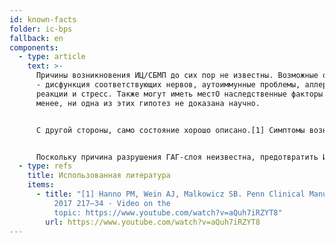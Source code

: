 ```yaml
---
id: known-facts
folder: ic-bps
fallback: en
components:
  - type: article
    text: >-
      Причины возникновения ИЦ/СБМП до сих пор не известны. Возможные объяснения
      - дисфункция соответствующих нервов, аутоиммунные проблемы, аллергические
      реакции и стресс. Также могут иметь местО наследственные факторы. Тем не
      менее, ни одна из этих гипотез не доказана научно.


      С другой стороны, само состояние хорошо описано.[1] Симптомы возникают из-за неудовлетворительного состояния слизистой оболочки мочевого пузыря и верхней части уретры. Здоровый поверхностный слизистый слой слизистой оболочки, состоящий из гликозоаминогликана или ГАГ, предотвращает попадание солей, кислот и других продуктов метаболизма (естественным образом присутствующих в моче) в более глубокие слои стенки мочевого пузыря и раздражение болевых рецепторов слизистой оболочки. В ИЦ/СБМП этот ГАГ-слой поврежден и позволяет химическим соединениям, описанным выше, достигать нервных рецепторов. Это приводит к асептическому воспалению, в котором отсутствуют бактерии, которое также может распространяться на более глубокие слои стенки мочевого пузыря и приводит к увеличению количества тучных клеток. Эти клетки производят гистамин, который усиливает боль. Постоянное раздражение увеличивает количество болевых рецепторов, что ухудшает симптомы. Если воспаление сохраняется годами, в отечной ткани накапливаются другие элементы соединительной ткани, из-за чего стенка мочевого пузыря теряет свои эластичные свойства. В конце этого процесса мочевой пузырь на последней стадии может превратиться в т.н. микроцист (плохо растяжимый мочевой пузырь с очень малой емкостью), что является необратимым состоянием. Толстая и жесткая стенка мочевого пузыря медленно сдавливает мочеточники, и, как следствие, может появиться почечная недостаточность.


      Поскольку причина разрушения ГАГ-слоя неизвестна, предотвратить ИЦ/СБМП невозможно. Более того, не существует терапии, которая навсегда вылечила бы это состояние. Ранняя диагностика и правильное лечение могут остановить прогрессирование ИЦ/СБМП.
  - type: refs
    title: Использованная литература
    items:
      - title: "[1] Hanno PM, Wein AJ, Malkowicz SB. Penn Clinical Manual of Urology
          2017 217–34 - Video on the
          topic: https://www.youtube.com/watch?v=aQuh7iRZYT8"
        url: https://www.youtube.com/watch?v=aQuh7iRZYT8
---
```

